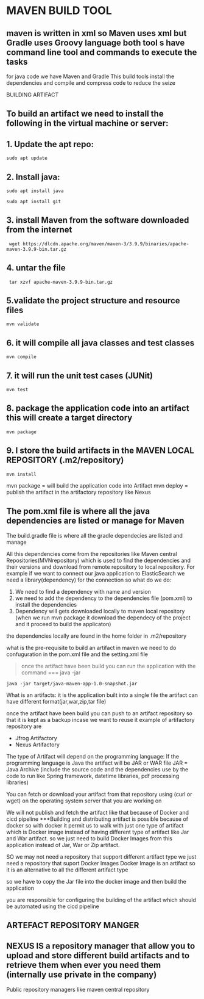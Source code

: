 # MAVEN BUILD TOOL
## maven is written in xml so Maven uses xml but Gradle uses Groovy language both tool s have command line tool and commands to execute the tasks

for java code we have Maven and Gradle
This build tools install the dependencies and 
compile and compress code to reduce the seize

BUILDING ARTIFACT
## To build an artifact we need to install the following in the virtual machine or server:

## 1. Update the apt repo: 
```
sudo apt update
```
## 2. Install java: 
```
sudo apt install java
```

```
sudo apt install git
```
## 3. install Maven from the software downloaded from the internet
```
 wget https://dlcdn.apache.org/maven/maven-3/3.9.9/binaries/apache-maven-3.9.9-bin.tar.gz
```
## 4. untar the file

```
 tar xzvf apache-maven-3.9.9-bin.tar.gz
```
## 5.validate the project structure and resource files

```
mvn validate
```
## 6. it will compile all java classes and test classes
```
mvn compile
```

## 7. it will run the unit test cases (JUNit)

```
mvn test
```

## 8. package the application code into an artifact this will create a target directory 

```
mvn package
```

## 9. l store the build artifacts in the MAVEN LOCAL REPOSITORY (.m2/repository)

```
mvn install
```


 mvn package = will build the application code into Artifact
 mvn deploy  = publish the artifact in the artifactory repository like Nexus

 ## The pom.xml file is where all the java dependencies are listed or manage for Maven

 The build.gradle file is where all the gradle dependecies are listed and manage

 All this dependencies come from the repositories like Maven central Repositories(MVNrepository) which is used to find the dependencies and their versions and download from remote repository to local repository.
For example if we want to connect our java application to ElasticSearch we need a library(dependency) for the connection so what do we do:
1. We need to find a dependency with name and version
2. we need to add the dependency to the dependencies file (pom.xml) to install the dependencies
3. Dependency will gets downloaded locally to maven local repository (when we run mvn package it download the dependecy of the project and it proceed to build the applicaton) 

the dependencies locally are found in the home folder in .m2/repository

what is the pre-requisite to build an artifact in maven we need to do confuguration in the pom.xml file and the setting.xml file

> once the artifact have been build you can run the application with the command === java -jar <Name of jar file>

```
java -jar target/java-maven-app-1.0-snapshot.jar
```

What is an artifacts: it is the application built into a single file the artifact can have different format(jar,war,zip,tar file)



once the artifact have been build you can push to an artifact repository so that it is kept as a backup incase we want to reuse it example of artifactory repository are
- Jfrog Artifactory
- Nexus Artifactory

The type of Artifact will depend on the programming language:
If the programming language is Java the artifact will be JAR or WAR file
JAR = Java Archive (include the source code and the dependencies use by the code to run like Spring framework, datetime libraries, pdf processing libraries) 

You can fetch or download your artifact from that repository using (curl or wget) on the operating system server that you are working on

We will not publish and fetch the artifact like that because of Docker and cicd pipeline
***Building and distributing artifact is possible because of docker so with docker it permit us to walk with just one type of artifact which is Docker image instead of having different type of artifact like Jar and War artifact. so we just need to build Docker Images from this application instead of Jar, War or Zip artifact.

SO we may not need a repository that support different artifact type we just need a repository that suport Docker Images
Docker Image is an artifact so it is an alternative to all the different artifact type 

so we have to copy the Jar file into the docker image and then build the application

you are responsible for configuring the building of the artifact which should be automated using the cicd pipeline

## ARTEFACT REPOSITORY MANGER
## NEXUS IS a repository manager that allow you to upload and store different build artifacts and to retrieve them when ever you need them (internally use private in the company)
Public repository managers like maven central repository
